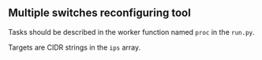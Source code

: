## Multiple switches reconfiguring tool

Tasks should be described in the worker function named `proc` in the `run.py`.

Targets are CIDR strings in the `ips` array.
